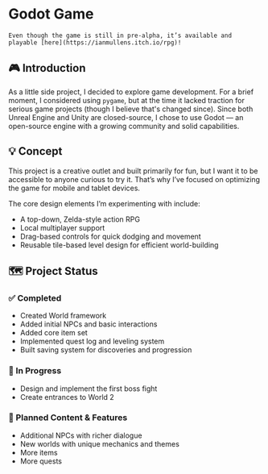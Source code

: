 # Godot Game

```{note}
Even though the game is still in pre-alpha, it’s available and playable [here](https://ianmullens.itch.io/rpg)!
```
## 🎮 Introduction

As a little side project, I decided to explore game development. For a brief moment, I considered using `pygame`, but at the time it lacked traction for serious game projects (though I believe that's changed since). Since both Unreal Engine and Unity are closed-source, I chose to use Godot — an open-source engine with a growing community and solid capabilities.

## 💡 Concept

This project is a creative outlet and built primarily for fun, but I want it to be accessible to anyone curious to try it. That’s why I’ve focused on optimizing the game for mobile and tablet devices.

The core design elements I’m experimenting with include:
- A top-down, Zelda-style action RPG
- Local multiplayer support
- Drag-based controls for quick dodging and movement
- Reusable tile-based level design for efficient world-building

## 🗺️ Project Status

### ✅ Completed
- Created World framework
- Added initial NPCs and basic interactions
- Added core item set
- Implemented quest log and leveling system
- Built saving system for discoveries and progression

### 🔧 In Progress
- Design and implement the first boss fight
- Create entrances to World 2

### 🧭 Planned Content & Features
- Additional NPCs with richer dialogue
- New worlds with unique mechanics and themes
- More items
- More quests